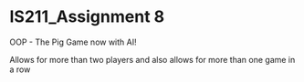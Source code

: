 # IS211_Assignment 8

OOP - The Pig Game now with AI!

Allows for more than two players and also allows for more than one game in a row
